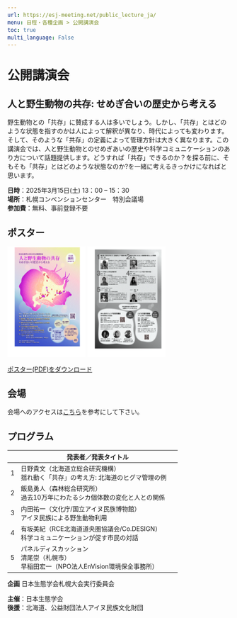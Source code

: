 ```yaml
---
url: https://esj-meeting.net/public_lecture_ja/
menu: 日程・各種企画 > 公開講演会
toc: true
multi_language: False
---
```


<!--実行委員会担当者様

執筆についてご案内です。

・markdown形式の細かい書き方は、説明ページ（https://github.com/hmito/esj72web/blob/main/docs/esj_web_markdown.md）をご覧ください。
・情報の準備が間に合わなければ、年明け以降の更新に先延ばしいただいてもかまいませんが、Web担当者の負担軽減のため、できれば一斉更新に間に合わせていただけると助かります。
・構成原案はあくまで参考ですので、適宜情報が伝わりやすいよう、情報の取捨選択も含めて編集をお願いします。
・英語版の作成もお願いいたします。
・提出はSlackのWeb更新依頼チャンネルからお願いします。なお、チャンネルに参加されていない場合は、運営部会宛にメールでご提出ください。

お手数おかけしますが、何卒よろしくお願いいたします。
-->

# 公開講演会

## 人と野生動物の共存: せめぎ合いの歴史から考える

野生動物との「共存」に賛成する人は多いでしょう。しかし、「共存」とはどのような状態を指すのかは人によって解釈が異なり、時代によっても変わります。そして、そのような「共存」の定義によって管理方針は大きく異なります。この講演会では、人と野生動物とのせめぎあいの歴史や科学コミュニケーションのあり方について話題提供します。どうすれば「共存」できるのか？を探る前に、そもそも「共存」とはどのような状態なのか?を一緒に考えるきっかけになればと思います。

**日時**：2025年3月15日(土) 13：00 – 15：30  
**場所**：札幌コンベンションセンター　特別会議場  
**参加費**：無料、事前登録不要  

## ポスター
<img src="../media/ESJ72_A4flyer_omote_final.jpg" style="width:1.84375in;height:2.6in"/>  
<img src="../media/ESJ72_A4flyer_ura_final.jpg" style="width:1.84375in;height:2.6in"/>  

[ポスター(PDF)をダウンロード](https://esj-meeting.net/wp-content/uploads/ESJ72_A4flyer_omote_ura_final.pdf)

## 会場

会場へのアクセスは[こちら](https://esj-meeting.net/venue_ja/)を参考にして下さい。

## プログラム

<table>
<colgroup>
<col style="width: 6%" />
<col style="width: 93%" />
</colgroup>
<thead>
<tr class="header">
<th><strong></strong></th>
<th><strong>発表者／発表タイトル</strong></th>
</tr>
</thead>
<tbody>
<tr class="odd">
<td>1</td>
<td>日野貴文（北海道立総合研究機構）<br />
揺れ動く「共存」の考え方: 北海道のヒグマ管理の例</td>
</tr>
<tr class="even">
<td>2</td>
<td>飯島勇人（森林総合研究所）<br />
過去10万年にわたるシカ個体数の変化と人との関係</td>
</tr>
<tr class="odd">
<td>3</td>
<td>内田祐一（文化庁/国立アイヌ民族博物館）<br />
アイヌ民族による野生動物利用</td>
</tr>
<tr class="even">
<td>4</td>
<td>有坂美紀（RCE北海道道央圏協議会/Co.DESIGN）<br />
科学コミュニケーションが促す市民の対話</td>
<tr class="odd">
<td>5</td>
<td>パネルディスカッション<br />
清尾崇（札幌市）<br />
早稲田宏一（NPO法人EnVision環境保全事務所）<br />
</td>
</tr>
</tbody>
</table>

**企画** 日本生態学会札幌大会実行委員会  

**主催**：日本生態学会  
**後援**：北海道、公益財団法人アイヌ民族文化財団
